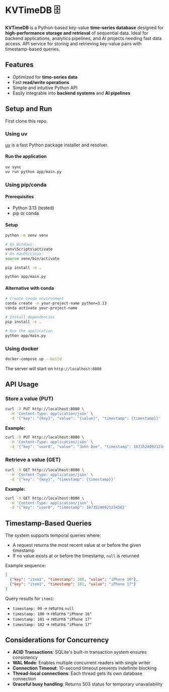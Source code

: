 
# KVTimeDB 🗄️

**KVTimeDB** is a Python-based key-value **time-series database** designed for **high-performance storage and retrieval** of sequential data. Ideal for backend applications, analytics pipelines, and AI projects needing fast data access. 
API service for storing and retrieving key-value pairs with timestamp-based queries.


## Features
- Optimized for **time-series data**
- Fast **read/write operations**
- Simple and intuitive Python API
- Easily integrable into **backend systems** and **AI pipelines**

## Setup and Run

First clone this repo.
### Using uv

[uv](https://github.com/astral-sh/uv) is a fast Python package installer and resolver.

#### Run the application
```bash
uv sync
uv run python app/main.py
```

### Using pip/conda

#### Prerequisites
- Python 3.13 (tested)
- pip or conda

#### Setup
```bash
python -m venv venv

# On Windows:
venv\Scripts\activate
# On macOS/Linux:
source venv/bin/activate

pip install -e .

python app/main.py
```

#### Alternative with conda
```bash
# Create conda environment
conda create -n your-project-name python=3.13
conda activate your-project-name

# Install dependencies
pip install -e .

# Run the application
python app/main.py
```

### Using docker
```bash
docker-compose up --build
```

The server will start on `http://localhost:8080`

## API Usage

### Store a value (PUT)
```bash
curl -X PUT http://localhost:8080 \
  -H 'Content-Type: application/json' \
  -d '{"key": "{key}", "value": "{value}", "timestamp": {timestamp}}'
```

**Example:**
```bash
curl -X PUT http://localhost:8080 \
  -H 'Content-Type: application/json' \
  -d '{"key": "user0", "value": "John Doe", "timestamp": 1673524092123456}'
```

### Retrieve a value (GET)
```bash
curl -X GET http://localhost:8080 \
  -H 'Content-Type: application/json' \
  -d '{"key": "{key}", "timestamp": {timestamp}}'
```

**Example:**
```bash
curl -X GET http://localhost:8080 \
  -H 'Content-Type: application/json' \
  -d '{"key": "user0", "timestamp": 1673524092123456}'
```

## Timestamp-Based Queries

The system supports temporal queries where:
- A request returns the most recent value at or before the given timestamp
- If no value exists at or before the timestamp, `null` is returned

Example sequence:
```json
[
  {"key": "item1", "timestamp": 100, "value": "iPhone 16"},
  {"key": "item1", "timestamp": 101, "value": "iPhone 17"}
]
```

Query results for `item1`:
- `timestamp: 99` → returns `null`
- `timestamp: 100` → returns `"iPhone 16"`
- `timestamp: 101` → returns `"iPhone 17"`
- `timestamp: 102` → returns `"iPhone 17"`

## Considerations for Concurrency

- **ACID Transactions**: SQLite's built-in transaction system ensures consistency
- **WAL Mode**: Enables multiple concurrent readers with single writer
- **Connection Timeout**: 10-second timeout prevents indefinite blocking
- **Thread-local connections**: Each thread gets its own database connection
- **Graceful busy handling**: Returns 503 status for temporary unavailability
